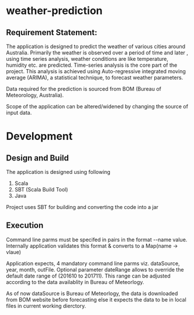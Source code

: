# weather-prediction

## Requirement Statement:

The application is designed to predict the weather of various cities around Australia. 
Primarily the weather is observed over a period of time and later , using time series analysis, weather conditions are 
like temperature, humidity etc. are predicted. Time-series analysis is the core part of the project. This analysis is achieved using Auto-regressive integrated moving average (ARIMA), a statistical technique, to forecast weather parameters.

Data required for the prediction is sourced from BOM (Bureau of Meteorology, Australia).

Scope of the application can be altered/widened by changing the source of input data.

# Development

## Design and Build
The application is designed using following 
1. Scala
2. SBT (Scala Build Tool)
3. Java

Project uses SBT for building and converting the code into a jar

## Execution
Command line parms must be specifed in pairs in the format --name value. 
Internally application validates this format & converts to a Map(name -> vlaue)

Application expects, 4 mandatory command line parms viz. dataSource, year, month, outFile. Optional parameter dateRange allows to override the default date range of (201610 to 201711). This range can be adjusted according to the data availablity in Bureau of 
Meteorlogy.

As of now dataSource is Bureau of Meteorlogy, the data is downloaded from BOM website before forecasting else it expects the data to be in local files in current working dierctory.
